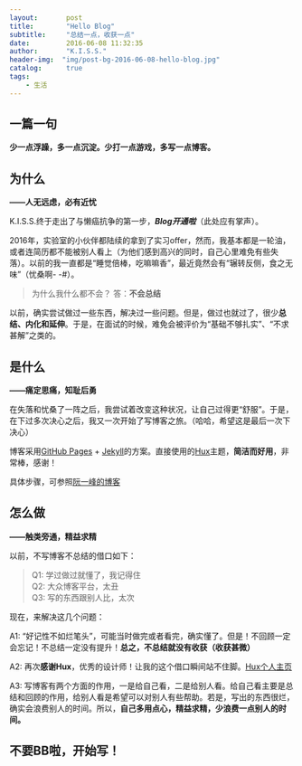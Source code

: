 ```yaml
---
layout:       post
title:        "Hello Blog"
subtitle:     "总结一点，收获一点"
date:         2016-06-08 11:32:35
author:       "K.I.S.S."
header-img:  "img/post-bg-2016-06-08-hello-blog.jpg"
catalog:      true
tags:
    - 生活
---
```


## 一篇一句

**少一点浮躁，多一点沉淀。少打一点游戏，多写一点博客。**

## 为什么

**——人无远虑，必有近忧**

K.I.S.S.终于走出了与懒癌抗争的第一步，***Blog开通啦***（此处应有掌声）。

2016年，实验室的小伙伴都陆续的拿到了实习offer，然而，我基本都是一轮油，或者连简历都不能被别人看上（为他们感到高兴的同时，自己心里难免有些失落）。以前的我一直都是“睡觉倍棒，吃嘛嘛香”，最近竟然会有“辗转反侧，食之无味”（忧桑啊- -#）。

>为什么我什么都不会？
答：**不会总结**

以前，确实尝试做过一些东西，解决过一些问题。但是，做过也就过了，很少**总结、内化和延伸**。于是，在面试的时候，难免会被评价为“基础不够扎实”、“不求甚解”之类的。


## 是什么

**——痛定思痛，知耻后勇**

在失落和忧桑了一阵之后，我尝试着改变这种状况，让自己过得更“舒服”。于是，在下过多次决心之后，我又一次开始了写博客之旅。（哈哈，希望这是最后一次下决心）

博客采用[GitHub Pages](https://pages.github.com/) + [Jekyll](http://jekyllrb.com/)的方案。直接使用的[Hux](https://github.com/huxpro/huxpro.github.io/)主题，**简洁而好用**，非常棒，感谢！

具体步骤，可参照[阮一峰的博客](http://www.ruanyifeng.com/blog/2012/08/blogging_with_jekyll.html)

## 怎么做

**——触类旁通，精益求精**

以前，不写博客不总结的借口如下：

> Q1: 学过做过就懂了，我记得住   
> Q2: 大众博客平台，太丑   
> Q3: 写的东西跟别人比，太次   

现在，来解决这几个问题：

A1: “好记性不如烂笔头”，可能当时做完或者看完，确实懂了。但是！不回顾一定会忘记！不总结一定没有提升！**总之，不总结就没有收获（收获甚微）**

A2: 再次**感谢Hux**，优秀的设计师！让我的这个借口瞬间站不住脚。[Hux个人主页](http://huangxuan.me)

A3: 写博客有两个方面的作用，一是给自己看，二是给别人看。给自己看主要是总结和回顾的作用，给别人看是希望可以对别人有些帮助。若是，写出的东西很烂，确实会浪费别人的时间。所以，**自己多用点心，精益求精，少浪费一点别人的时间。**

## 不要BB啦，开始写！
